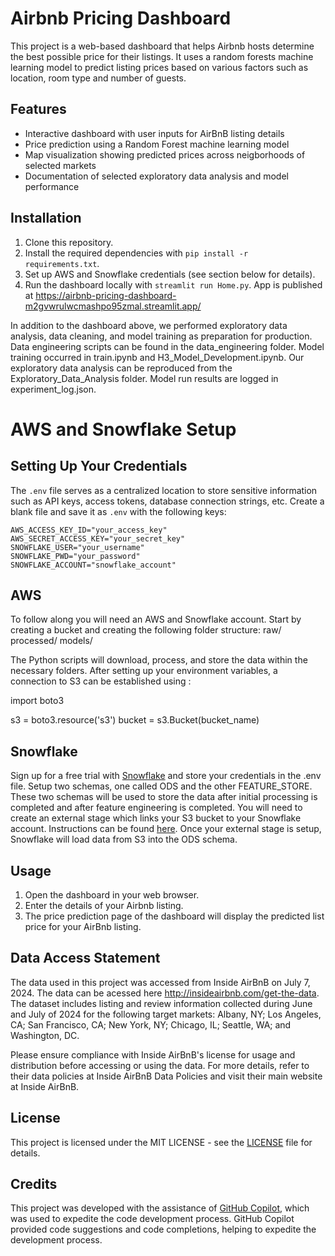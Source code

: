 # Airbnb Pricing Dashboard

This project is a web-based dashboard that helps Airbnb hosts determine the best possible price for their listings. It uses a random forests machine learning model to predict listing prices based on various factors such as location, room type and number of guests.

## Features

- Interactive dashboard with user inputs for AirBnB listing details
- Price prediction using a Random Forest machine learning model
- Map visualization showing predicted prices across neigborhoods of selected markets
- Documentation of selected exploratory data analysis and model performance

## Installation

1. Clone this repository.
2. Install the required dependencies with `pip install -r requirements.txt`.
3. Set up AWS and Snowflake credentials (see section below for details).
4. Run the dashboard locally with `streamlit run Home.py`. App is published at https://airbnb-pricing-dashboard-m2gvwrulwcmashpo95zmal.streamlit.app/

In addition to the dashboard above, we performed exploratory data analysis, data cleaning, and model training as preparation for production. Data engineering scripts can be found in the data_engineering folder. Model training occurred in train.ipynb and H3_Model_Development.ipynb. Our exploratory data analysis can be reproduced from the Exploratory_Data_Analysis folder. Model run results are logged in experiment_log.json.

# AWS and Snowflake Setup

## Setting Up Your Credentials

The `.env` file serves as a centralized location to store sensitive information such as API keys, access tokens, database connection strings, etc. Create a blank file and save it as `.env` with the following keys:

```env
AWS_ACCESS_KEY_ID="your_access_key"
AWS_SECRET_ACCESS_KEY="your_secret_key"
SNOWFLAKE_USER="your_username"
SNOWFLAKE_PWD="your_password"
SNOWFLAKE_ACCOUNT="snowflake_account"
```

## AWS

To follow along you will need an AWS and Snowflake account. Start by creating a bucket and creating the following folder structure:
raw/
processed/
models/

The Python scripts will download, process, and store the data within the necessary folders. After setting up your environment variables, a connection to S3 can be established using :

import boto3

s3 = boto3.resource('s3')
bucket = s3.Bucket(bucket_name)


## Snowflake

Sign up for a free trial with [Snowflake](https://www.snowflake.com/en/) and store your credentials in the .env file. Setup two schemas, one called ODS and the other FEATURE_STORE. These two schemas will be used to store the data after initial processing is completed and after feature engineering is completed.  You will need to create an external stage which links your S3 bucket to your Snowflake account. Instructions can be found [here](https://docs.snowflake.com/en/user-guide/data-load-s3-create-stage). Once your external stage is setup, Snowflake will load data from S3 into the ODS schema.

## Usage

1. Open the dashboard in your web browser.
2. Enter the details of your Airbnb listing.
3. The price prediction page of the dashboard will display the predicted list price for your AirBnb listing.

## Data Access Statement
The data used in this project was accessed from Inside AirBnB on July 7, 2024. The data can be acessed here http://insideairbnb.com/get-the-data. The dataset includes listing and review information collected during June and July of 2024 for the following target markets: Albany, NY; Los Angeles, CA; San Francisco, CA; New York, NY; Chicago, IL; Seattle, WA; and Washington, DC.

Please ensure compliance with Inside AirBnB's license for usage and distribution before accessing or using the data. For more details, refer to their data policies at Inside AirBnB Data Policies and visit their main website at Inside AirBnB.

## License

This project is licensed under the MIT LICENSE - see the [LICENSE](LICENSE) file for details.

## Credits

This project was developed with the assistance of [GitHub Copilot](https://github.com/features/copilot), which was used to expedite the code development process. GitHub Copilot provided code suggestions and code completions, helping to expedite the development process.
